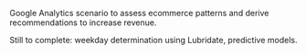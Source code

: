  Google Analytics scenario to assess ecommerce patterns and derive recommendations to increase revenue.  
 
 Still to complete: weekday determination using Lubridate, predictive models.
